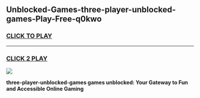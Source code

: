 
## Unblocked-Games-three-player-unblocked-games-Play-Free-q0kwo
<h3>
<a href="https://premium76.site?title=three-player-unblocked-games&ref=10A">CLICK TO PLAY</a></h3>
<hr>

<h3>
<a href="https://premium76.site?title=three-player-unblocked-games&ref=10A">CLICK 2 PLAY</a>
  
</h3>

<a href="https://premium76.site?title=three-player-unblocked-games&ref=10A"><img src="https://clearcache.store/games.png"></a>


**three-player-unblocked-games games unblocked: Your Gateway to Fun and Accessible Online Gaming**
